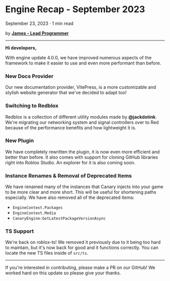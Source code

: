 # Engine Recap - September 2023
September 23, 2023 · 1 min read

by **[James - Lead Programmer](https://github.com/lolmansReturn)**

---

**Hi developers,**

With engine update 4.0.0, we have improved numerous aspects of the framework to make it easier to use and even more performant than before.

### New Docs Provider

Our new documentation provider, VitePress, is a more customizable and stylish website generator that we've decided to adapt too!

### Switching to Redblox

Redblox is a collection of different utility modules made by **@jackdotink**. We're migrating our networking system and signal controllers over to Red because of the performance benefits and how lightweight it is.

### New Plugin

We have completely rewritten the plugin, it is now even more efficient and better than before. It also comes with support for cloning GitHub libraries right into Roblox Studio. An explorer for it is also coming soon.

### Instance Renames & Removal of Deprecated Items

We have renamed many of the instances that Canary injects into your game to be more clear and more short. This will be useful for shortening paths especially. We have also removed all of the deprecated items:

* `EngineContext.Packages`
* `EngineContext.Media`
* `CanaryEngine:GetLatestPackageVersionAsync`

### TS Support

We're back on roblox-ts! We removed it previously due to it being too hard to maintain, but it's now back for good and it functions correctly. You can locate the new TS files inside of `src/ts`.

---

If you're interested in contributing, please make a PR on our GitHub! We worked hard on this update so please give your thanks.